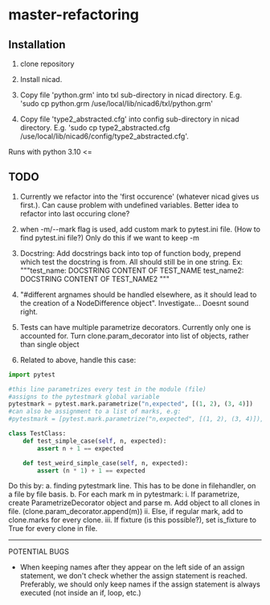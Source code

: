 # master-refactoring


## Installation 

1. clone repository

2. Install nicad.

3. Copy file 'python.grm' into txl sub-directory in nicad directory. E.g. 'sudo cp python.grm /use/local/lib/nicad6/txl/python.grm'

4. Copy file 'type2_abstracted.cfg' into config sub-directory in nicad directory. E.g. 'sudo cp type2_abstracted.cfg /use/local/lib/nicad6/config/type2_abstracted.cfg'. 

Runs with python 3.10 <=


## TODO

1. Currently we refactor into the 'first occurence' (whatever nicad gives us first.). Can cause problem with undefined variables. Better idea to refactor into last occuring clone?

2. when -m/--mark flag is used, add custom mark to pytest.ini file. (How to find pytest.ini file?) Only do this if we want to keep -m

3. Docstring: Add docstrings back into top of function body, prepend which test the docstring is from. All should still be in one string. Ex:
"""test_name:
DOCSTRING CONTENT OF TEST_NAME
   test_name2:
DOCSTRING CONTENT OF TEST_NAME2
"""

4. "#different argnames should be handled elsewhere, as it should lead to the creation of a NodeDifference object". Investigate...
Doesnt sound right.

5. Tests can have multiple parametrize decorators. Currently only one is accounted for. 
Turn clone.param_decorator into list of objects, rather than single object

6. Related to above, handle this case:
```python
import pytest

#this line parametrizes every test in the module (file)
#assigns to the pytestmark global variable
pytestmark = pytest.mark.parametrize("n,expected", [(1, 2), (3, 4)])
#can also be assignment to a list of marks, e.g:
#pytestmark = [pytest.mark.parametrize("n,expected", [(1, 2), (3, 4)]), pytest.mark.example_mark]

class TestClass:
    def test_simple_case(self, n, expected):
        assert n + 1 == expected

    def test_weird_simple_case(self, n, expected):
        assert (n * 1) + 1 == expected
```
Do this by:
    a. finding pytestmark line. This has to be done in filehandler, on a file by file basis.
    b. For each mark m in pytestmark:
        i. If parametrize, create ParametrizeDecorator object and parse m. Add object to all clones in file. (clone.param_decorator.append(m))
        ii. Else, if regular mark, add to clone.marks for every clone.
        iii. If fixture (is this possible?), set is_fixture to True for every clone in file.

-------------------------------------------------------------------------------------------


POTENTIAL BUGS

- When keeping names after they appear on the left side of an assign statement, we don't check whether the assign statement is reached. Preferably, we should only keep names if the assign statement is always executed (not inside an if, loop, etc.)  


